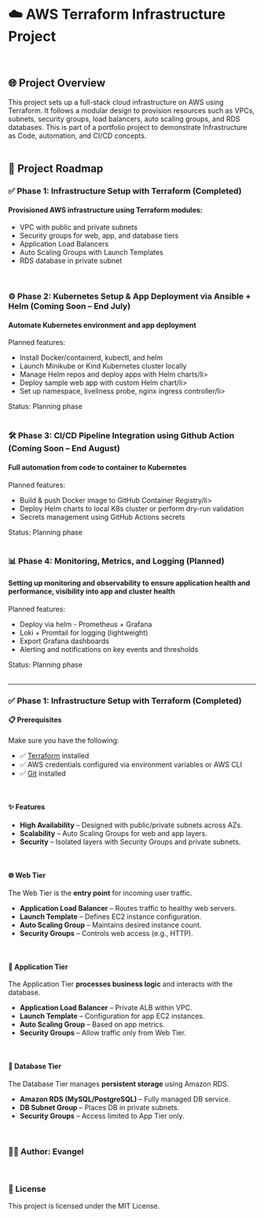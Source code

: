 <h1>☁️ AWS Terraform Infrastructure Project</h1>
<br>
<h2>🌐 Project Overview</h2>
This project sets up a full-stack cloud infrastructure on AWS using Terraform. It follows a modular design to provision resources such as VPCs, subnets, security groups, load balancers, auto scaling groups, and RDS databases. This is part of a portfolio project to demonstrate Infrastructure as Code, automation, and CI/CD concepts.
<br>
<br>
<h2>🚀 Project Roadmap</h2>
<h3>✅ Phase 1: Infrastructure Setup with Terraform (Completed) </h3>
<h4>Provisioned AWS infrastructure using Terraform modules:</h4>
<ul>
<li>VPC with public and private subnets</li>

<li>Security groups for web, app, and database tiers</li>

<li>Application Load Balancers</li>

<li>Auto Scaling Groups with Launch Templates</li>

<li>RDS database in private subnet</li>
</ul>
<br>
<h3>⚙️ Phase 2: Kubernetes Setup & App Deployment via Ansible + Helm (Coming Soon – End July)</h3>
<h4>Automate Kubernetes environment and app deployment</h4>

Planned features:
<ul>
<li>Install Docker/containerd, kubectl, and helm</li>

<li>Launch Minikube or Kind Kubernetes cluster locally</li>

<li>Manage Helm repos and deploy apps with Helm charts/li>

<li>Deploy sample web app with custom Helm chart/li>

<li>Set up namespace, liveliness probe, nginx ingress controller/li>
</ul>

Status: Planning phase
<br>
<br>
<h3>🛠️ Phase 3: CI/CD Pipeline Integration using Github Action (Coming Soon – End August)</h3>
<h4>Full automation from code to container to Kubernetes</h4>

Planned features:
<ul>
<li>Build & push Docker image to GitHub Container Registry/li>

<li>Deploy Helm charts to local K8s cluster or perform dry-run validation</li>

<li> Secrets management using GitHub Actions secrets </li>
</ul>

Status: Planning phase
<br>
<br>
<h3>📊 Phase 4: Monitoring, Metrics, and Logging (Planned)</h3>
<h4>Setting up monitoring and observability to ensure application health and performance, visibility into app and cluster health</h4>

Planned features:
<ul>
<li>Deploy via helm - Prometheus + Grafana</li>

<li>Loki + Promtail for logging (lightweight)</li>

<li> Export Grafana dashboards</li>

<li>Alerting and notifications on key events and thresholds</li>
</ul>

Status: Planning phase
<br>
<br>

-------------------------------------------------------------------------------------------------
<h3>✅ Phase 1: Infrastructure Setup with Terraform (Completed) </h3>

<h4>📋 Prerequisites</h4>

Make sure you have the following:

- ✅ [Terraform](https://www.terraform.io/downloads.html) installed
- ✅ AWS credentials configured via environment variables or AWS CLI
- ✅ [Git](https://git-scm.com/downloads) installed
<br>
<h4>✨ Features</h4>

- **High Availability** – Designed with public/private subnets across AZs.
- **Scalability** – Auto Scaling Groups for web and app layers.
- **Security** – Isolated layers with Security Groups and private subnets.
<br>
<h4>🌐 Web Tier</h4>

The Web Tier is the **entry point** for incoming user traffic.
- **Application Load Balancer** – Routes traffic to healthy web servers.
- **Launch Template** – Defines EC2 instance configuration.
- **Auto Scaling Group** – Maintains desired instance count.
- **Security Groups** – Controls web access (e.g., HTTP).
<br>
<h4>🚀 Application Tier</h4>

The Application Tier **processes business logic** and interacts with the database.
- **Application Load Balancer** – Private ALB within VPC.
- **Launch Template** – Configuration for app EC2 instances.
- **Auto Scaling Group** – Based on app metrics.
- **Security Groups** – Allow traffic only from Web Tier.
<br>
<h4>💽 Database Tier</h4>

The Database Tier manages **persistent storage** using Amazon RDS.

- **Amazon RDS (MySQL/PostgreSQL)** – Fully managed DB service.
- **DB Subnet Group** – Places DB in private subnets.
- **Security Groups** – Access limited to App Tier only.
<br>
<h3>👨‍💻 Author: Evangel </h3>
<br>
<h3>📄 License </h3>
This project is licensed under the MIT License.
